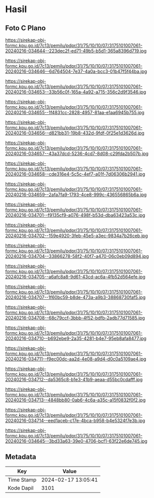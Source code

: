 # Hasil

## Foto C Plano

https://sirekap-obj-formc.kpu.go.id/7c13/pemilu/pdpr/31/75/10/10/07/3175101007061-20240216-034644--223dec2f-ed71-49b5-b5d1-365a8396d719.jpg

https://sirekap-obj-formc.kpu.go.id/7c13/pemilu/pdpr/31/75/10/10/07/3175101007061-20240216-034646--6d764504-7e37-4a0a-bcc3-01b47f5f44ba.jpg

https://sirekap-obj-formc.kpu.go.id/7c13/pemilu/pdpr/31/75/10/10/07/3175101007061-20240216-034653--33b56c0f-165a-4a92-a715-356c2d9f3546.jpg

https://sirekap-obj-formc.kpu.go.id/7c13/pemilu/pdpr/31/75/10/10/07/3175101007061-20240216-034655--1f4831cc-2828-4957-81aa-e1aa6945b755.jpg

https://sirekap-obj-formc.kpu.go.id/7c13/pemilu/pdpr/31/75/10/10/07/3175101007061-20240216-034656--d821bb31-19b8-432d-9fdf-0f25e1d3626d.jpg

https://sirekap-obj-formc.kpu.go.id/7c13/pemilu/pdpr/31/75/10/10/07/3175101007061-20240216-034657--43a37dcd-5236-4cd7-8d08-c29fda2b507b.jpg

https://sirekap-obj-formc.kpu.go.id/7c13/pemilu/pdpr/31/75/10/10/07/3175101007061-20240216-034658--cde316e4-5c5c-4ef7-a01f-7d06306b2941.jpg

https://sirekap-obj-formc.kpu.go.id/7c13/pemilu/pdpr/31/75/10/10/07/3175101007061-20240216-034659--2afa7fa9-1793-4ce8-999c-436556865b6a.jpg

https://sirekap-obj-formc.kpu.go.id/7c13/pemilu/pdpr/31/75/10/10/07/3175101007061-20240216-034701--f9135cf9-a076-498f-b53d-dba63423a53c.jpg

https://sirekap-obj-formc.kpu.go.id/7c13/pemilu/pdpr/31/75/10/10/07/3175101007061-20240216-034702--159e4920-3feb-45e5-a3ec-9834a7b26ceb.jpg

https://sirekap-obj-formc.kpu.go.id/7c13/pemilu/pdpr/31/75/10/10/07/3175101007061-20240216-034704--33866278-58f2-40f7-a470-06c0eb09d894.jpg

https://sirekap-obj-formc.kpu.go.id/7c13/pemilu/pdpr/31/75/10/10/07/3175101007061-20240216-034705--a6afc8a8-9d61-43cd-ac6a-4fb52d564efe.jpg

https://sirekap-obj-formc.kpu.go.id/7c13/pemilu/pdpr/31/75/10/10/07/3175101007061-20240216-034707--1f60bc59-b8de-473a-a9b3-38868730faf5.jpg

https://sirekap-obj-formc.kpu.go.id/7c13/pemilu/pdpr/31/75/10/10/07/3175101007061-20240216-034708--68c79ccf-3bbb-4f52-bdfb-2adb77d71585.jpg

https://sirekap-obj-formc.kpu.go.id/7c13/pemilu/pdpr/31/75/10/10/07/3175101007061-20240216-034710--b692ebe9-2a35-4281-b4e7-95eb8afa8477.jpg

https://sirekap-obj-formc.kpu.go.id/7c13/pemilu/pdpr/31/75/10/10/07/3175101007061-20240216-034711--f9ec00dc-aa2d-4e08-a9d4-d0c0a5109ae4.jpg

https://sirekap-obj-formc.kpu.go.id/7c13/pemilu/pdpr/31/75/10/10/07/3175101007061-20240216-034712--da5365c8-b1e3-41b9-aeaa-d55bc0cdafff.jpg

https://sirekap-obj-formc.kpu.go.id/7c13/pemilu/pdpr/31/75/10/10/07/3175101007061-20240216-034713--4848bb80-0ab6-4c6a-a35c-a15f0832f0f2.jpg

https://sirekap-obj-formc.kpu.go.id/7c13/pemilu/pdpr/31/75/10/10/07/3175101007061-20240216-034714--eed1aceb-c17e-4bca-b958-b4e5324f7e3b.jpg

https://sirekap-obj-formc.kpu.go.id/7c13/pemilu/pdpr/31/75/10/10/07/3175101007061-20240216-034645--3bd33a63-39e0-4706-bcf1-63f22e6de745.jpg


## Metadata

| Key        | Value               |
| ---------- | ------------------- |
| Time Stamp | 2024-02-17 13:05:41 |
| Kode Dapil | 3101                |



